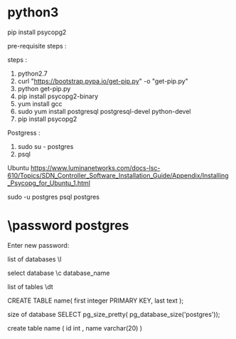 # python3

pip install psycopg2

pre-requisite steps :

steps :

  1. python2.7
  2. curl "https://bootstrap.pypa.io/get-pip.py" -o "get-pip.py"
  3. python get-pip.py
  4. pip install psycopg2-binary
  5. yum install gcc
  6. sudo yum install postgresql postgresql-devel python-devel
  7. pip install psycopg2

Postgress :

  1. sudo su - postgres
  2. psql


Ubuntu 
https://www.luminanetworks.com/docs-lsc-610/Topics/SDN_Controller_Software_Installation_Guide/Appendix/Installing_Psycopg_for_Ubuntu_1.html


  sudo -u postgres psql postgres

# \password postgres

Enter new password: 

list of databases 
\l

select database
\c database_name

list of tables
\dt


CREATE TABLE name(
   first integer PRIMARY KEY,
   last text 
);

size of database
SELECT pg_size_pretty( pg_database_size('postgres'));


create table name (
 id int ,
 name varchar(20)
)






  
  
  
